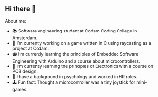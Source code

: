 ## Hi there 👋

<!--
**ale-seme/ale-seme** is a ✨ _special_ ✨ repository because its `README.md` (this file) appears on your GitHub profile.

-->
About me:

- 📚 Software engineering student at Codam Coding College in Amsterdam.
- 🔭 I’m currently working on a game written in C using raycasting as a project at Codam.
- 📻 I’m currently learning the principles of Embedded Software Engineering with Arduino and a course about microcontrollers.
- 🔋 I'm currently learning the principles of Electronics with a course on PCB design.
- 🧠 I have a background in psychology and worked in HR roles.
- 🕹️ Fun fact: Thought a microcontroller was a tiny joystick for mini-games.
